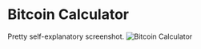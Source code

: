 # Bitcoin Calculator

Pretty self-explanatory screenshot.
![Bitcoin Calculator](https://i.imgur.com/EoqlcMM.png)
